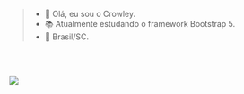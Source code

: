 
> - 🤠 Olá, eu sou o Crowley.
> - 📚 Atualmente estudando o framework Bootstrap 5.
> - 🏡 Brasil/SC. 

<br><br>

<img src="https://github-readme-stats.vercel.app/api?username=Crowley-Dev&theme=vision-friendly-dark&show_icons=true"/>
